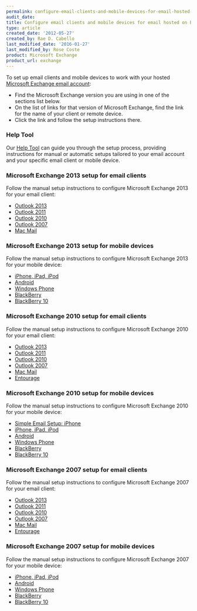 ```yaml
---
permalink: configure-email-clients-and-mobile-devices-for-email-hosted-on-exchange/
audit_date:
title: Configure email clients and mobile devices for email hosted on Exchange
type: article
created_date: '2012-05-27'
created_by: Rae D. Cabello
last_modified_date: '2016-01-27'
last_modified_by: Rose Coste
product: Microsoft Exchange
product_url: exchange
---
```


To set up email clients
and mobile devices to work with your hosted [Microsoft Exchange email
account](http://www.rackspace.com/email-hosting/hosted-exchange/):

- Find the
Microsoft Exchange version you are using in one of the sections list below.
- On the list of links for that version of Microsoft Exchange,
  find the link for the name of your client or remote device.
- Click the link and follow the setup instructions there.

### Help Tool

Our [Help Tool](/how-to/help-tool-for-hosted-email-and-skype-for-business) can guide you through the setup process, providing
instructions for manual or automatic setups tailored to your email
account and your specific email client or mobile device.

### Microsoft Exchange 2013 setup for email clients

Follow the manual setup instructions
to configure Microsoft Exchange 2013
for your email client:

- [Outlook 2013](/how-to/manually-configure-outlook-2013-for-email-hosted-on-exchange-2013)
- [Outlook 2011](/how-to/manually-configure-outlook-2011-for-email-hosted-on-exchange-2013)
- [Outlook 2010](/how-to/manually-configure-outlook-2010-for-email-hosted-on-exchange-2013)
- [Outlook 2007](/how-to/manually-configure-outlook-2007-for-email-hosted-on-exchange-2013)
- [Mac Mail](/how-to/manually-configure-mac-mail-for-email-hosted-on-exchange-2013)

### Microsoft Exchange 2013 setup for mobile devices

Follow the manual setup instructions
to configure Microsoft Exchange 2013
for your mobile device:

- [iPhone, iPad, iPod](/how-to/manually-configure-ios-devices-for-email-hosted-on-exchange-2013)
- [Android](/how-to/manually-configure-android-devices-for-email-hosted-on-exchange-2013)
- [Windows Phone](/how-to/manually-configure-windows-phone-devices-for-email-hosted-on-exchange-2013)
- [BlackBerry](/how-to/manually-configure-blackberry-enterprise-service-bes-for-email-hosted-on-exchange)
- [BlackBerry 10](/how-to/manually-configure-blackberry-10-devices-for-email-hosted-on-exchange-2013)

### Microsoft Exchange 2010 setup for email clients

Follow the manual setup instructions
to configure Microsoft Exchange 2010
for your email client:

- [Outlook 2013](/how-to/manually-configure-blackberry-10-devices-for-email-hosted-on-exchange-2013)
- [Outlook 2011](/how-to/manually-configure-outlook-2011-for-email-hosted-on-exchange-2010)
- [Outlook 2010](/how-to/manually-configure-outlook-2010-for-email-hosted-on-exchange-2010)
- [Outlook 2007](/how-to/manually-configure-outlook-2007-for-email-hosted-on-exchange-2010)
- [Mac Mail](/how-to/manually-configure-mac-mail-for-email-hosted-on-exchange-2010)
- [Entourage](/how-to/manually-configure-entourage-for-email-hosted-on-exchange-2010)

### Microsoft Exchange 2010 setup for mobile devices

Follow the manual setup instructions
to configure Microsoft Exchange 2010
for your mobile device:

- [Simple Email Setup: iPhone](/how-to/use-simple-email-setup-to-configure-ios-devices-for-email-hosted-on-exchange-2010)
- [iPhone, iPad, iPod](/how-to/manually-configure-ios-devices-for-email-hosted-on-exchange-2010)
- [Android](/how-to/manually-configure-android-devices-for-email-hosted-on-exchange-2010)
- [Windows Phone](/how-to/manually-configure-windows-phone-devices-for-email-hosted-on-exchange-2010)
- [BlackBerry](/how-to/manually-configure-blackberry-enterprise-service-bes-for-email-hosted-on-exchange)
- [BlackBerry 10](/how-to/manually-configure-blackberry-10-devices-for-email-hosted-on-exchange-2010)

### Microsoft Exchange 2007 setup for email clients

Follow the manual setup instructions
to configure Microsoft Exchange 2007
for your email client:

- [Outlook 2013](/how-to/manually-configure-outlook-2013-for-email-hosted-on-exchange-2007)
- [Outlook 2011](/how-to/manually-configure-outlook-2011-for-email-hosted-on-exchange-2007)
- [Outlook 2010](/how-to/manually-configure-outlook-2010-for-email-hosted-on-exchange-2007)
- [Outlook 2007](/how-to/manually-configure-outlook-2007-for-email-hosted-on-exchange-2007)
- [Mac Mail](/how-to/manually-configure-mac-mail-for-email-hosted-on-exchange-2007)
- [Entourage](/how-to/manually-configure-entourage-ews-for-email-hosted-on-exchange-2007)

### Microsoft Exchange 2007 setup for mobile devices

Follow the manual setup instructions
to configure Microsoft Exchange 2007
for your mobile device:

- [iPhone, iPad, iPod](/how-to/manually-configure-ios-devices-for-email-hosted-on-exchange-2007)
- [Android](/how-to/manually-configure-android-devices-for-email-hosted-on-exchange-2007)
- [Windows Phone](/how-to/manually-configure-windows-phone-devices-for-email-hosted-on-exchange-2007)
- [BlackBerry](/how-to/manually-configure-blackberry-enterprise-service-bes-for-email-hosted-on-exchange)
- [BlackBerry 10](/how-to/manually-configure-blackberry-10-devices-for-email-hosted-on-exchange-2007)
